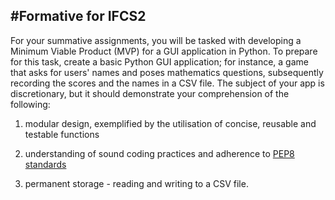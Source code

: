 #Formative for IFCS2 
---

For your summative assignments, you will be tasked with developing a Minimum
Viable Product (MVP) for a GUI application in Python. To prepare for this task,
create a basic Python GUI application; for instance, a game that asks for users' names and poses mathematics questions, subsequently recording the scores
and the names in a CSV file. The subject of your app is discretionary, but it
should demonstrate your comprehension of the following:

1. modular design, exemplified by the utilisation of concise, reusable and
testable functions

2. understanding of sound coding practices and adherence to [PEP8
standards](https://peps.python.org/pep-0008/)

3. permanent storage - reading and writing to a CSV file.

